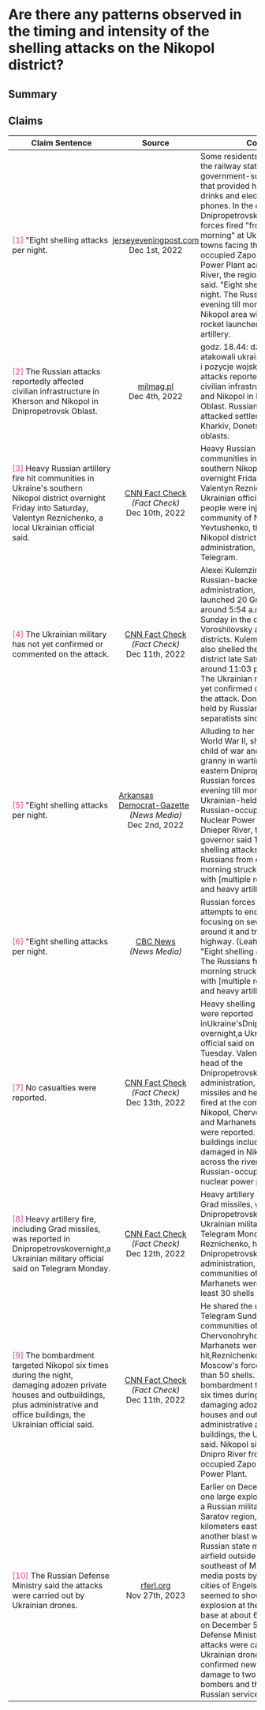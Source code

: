 # Are there any patterns observed in the timing and intensity of the shelling attacks on the Nikopol district?

## Summary
<DetailSlider>
<template v-slot:less-detailed>
The Nikopol district has experienced intense and continuous overnight shelling by Russian forces, with reports indicating attacks "from evening till morning" and specifically noting "eight shelling attacks per night" <font color=#FF3399>[<a href="#1">1</a>, <a href="#5">5</a>]</font>. These attacks have resulted in civilian injuries and have targeted infrastructure, as confirmed by local Ukrainian officials and regional governors <font color=#FF3399>[<a href="#3">3</a>, <a href="#5">5</a>]</font>.
</template>
<template v-slot:summary>
The Nikopol district in Ukraine's Dnipropetrovsk region has been subjected to persistent and intense shelling by Russian forces. Attacks occurred "from evening till morning," with the regional governor reporting eight shelling attacks per night, specifically targeting towns opposite the Russian-occupied Zaporizhzhia Nuclear Power Plant across the Dnieper River <font color=#FF3399>[<a href="#1">1</a>]</font>. These bombardments have not only been frequent but have also resulted in casualties, as evidenced by reports of four people being injured in the overnight shelling of the Nikopol district <font color=#FF3399>[<a href="#3">3</a>]</font>. Furthermore, the pattern of attacks appears to be consistent, with heavy artillery and multiple rocket launchers being used in the assaults <font color=#FF3399>[<a href="#1">1</a>, <a href="#5">5</a>]</font>. The timing and intensity of these attacks underscore the ongoing and relentless nature of the conflict in the region.
</template>
<template v-slot:more-detailed>
The Nikopol district in Ukraine's Dnipropetrovsk region has been subject to persistent and intensive shelling attacks by Russian forces. These attacks often occur "from evening till morning," with regional governor Valentyn Reznichenko reporting "eight shelling attacks per night" utilizing multiple rocket launchers and heavy artillery <font color=#FF3399>[<a href="#1">1</a>, <a href="#5">5</a>, <a href="#6">6</a>]</font>. The pattern indicates a continuous overnight offensive targeting the Ukrainian-held towns facing the Russian-occupied Zaporizhzhia Nuclear Power Plant across the Dnieper River. The bombardment notably included over 50 shells in one instance, damaging residential buildings and infrastructure <font color=#FF3399>[<a href="#9">9</a>]</font>. <br/><br/>The timing of these attacks seems to be concentrated during the night, inflicting damage on the communities of Nikopol, Chervonohryhorivka, and Marhanets <font color=#FF3399>[<a href="#7">7</a>, <a href="#8">8</a>, <a href="#9">9</a>]</font>. Reports confirm that the shelling has resulted in civilian injuries, with at least four people hurt in Nikopol <font color=#FF3399>[<a href="#3">3</a>]</font>, and has caused substantial damage to power lines, homes, and other buildings <font color=#FF3399>[<a href="#7">7</a>, <a href="#9">9</a>]</font>. The consistent targeting of the area and the intensity of the shelling suggest a deliberate strategy to exert pressure on this strategically significant region of Ukraine, as it sits opposite the Zaporizhzhia Nuclear Power Plant, underscoring the potential for broader implications on regional security due to the proximity to a critical energy facility <font color=#FF3399>[<a href="#1">1</a>, <a href="#7">7</a>, <a href="#9">9</a>]</font>.
</template>
</DetailSlider>

## Claims
| Claim Sentence | Source | Context |
|---|---|---|
|<div style="max-width: 200px;"><span class="anchor" id="1"></span><font  color=#FF3399>[1]</font> "Eight shelling attacks per night.</div>|<div style="display: flex; justify-content: center; max-width: 150px; align-items: center; flex-direction: column;"><a href="" target="_blank"><ClientOnly><BiasChart bias="N/A" /></ClientOnly></a><div><a href="https://jerseyeveningpost.com/morenews/worldnews/2022/12/01/russian-shelling-cuts-off-power-again-in-liberated-city-of-kherson/" target="_blank">jerseyeveningpost.com</a></div><div></div><div>Dec 1st, 2022</div></div>| Some residents congregated at the railway station or at government-supported tents that provided heating, food, drinks and electricity to charge phones. In the eastern Dnipropetrovsk region, Russian forces fired "from evening till morning" at Ukrainian-held towns facing the Russian-occupied Zaporizhzhia Nuclear Power Plant across the Dnieper River, the regional governor said. "Eight shelling attacks per night. The Russians from evening till morning struck the Nikopol area with (multiple rocket launchers) and heavy artillery.|
|<div style="max-width: 200px;"><span class="anchor" id="2"></span><font  color=#FF3399>[2]</font> The Russian attacks reportedly affected civilian infrastructure in Kherson and Nikopol in Dnipropetrovsk Oblast.</div>|<div style="display: flex; justify-content: center; max-width: 150px; align-items: center; flex-direction: column;"><a href="" target="_blank"><ClientOnly><BiasChart bias="N/A" /></ClientOnly></a><div><a href="https://milmag.pl/atak-rosji-na-ukraine-dzien-dwiescie-osiemdziesiaty-czwarty/" target="_blank">milmag.pl</a></div><div></div><div>Dec 4th, 2022</div></div>| godz. 18.44: dzi Rosjanie atakowali ukraiskie miejscowoci i pozycje wojska: The Russian attacks reportedly affected civilian infrastructure in Kherson and Nikopol in Dnipropetrovsk Oblast. Russian forces also attacked settlements in Sumy, Kharkiv, Donetsk, and Luhansk oblasts.|
|<div style="max-width: 200px;"><span class="anchor" id="3"></span><font  color=#FF3399>[3]</font> Heavy Russian artillery fire hit communities in Ukraine's southern Nikopol district overnight Friday into Saturday, Valentyn Reznichenko, a local Ukrainian official said.</div>|<div style="display: flex; justify-content: center; max-width: 150px; align-items: center; flex-direction: column;"><a href="https://www.allsides.com/news-source/facts-first-cnn-media-bias" target="_blank"><ClientOnly><BiasChart bias="Left" /></ClientOnly></a><div><a href="https://www.cnn.com/europe/live-news/russia-ukraine-war-news-12-10-22/h_e7637c46cab013ef2374e4d7269c3f04" target="_blank">CNN Fact Check</a></div><div>*(Fact Check)*</div><div>Dec 10th, 2022</div></div>| Heavy Russian artillery fire hit communities in Ukraine's southern Nikopol district overnight Friday into Saturday, Valentyn Reznichenko, a local Ukrainian official said. Four people were injured in the community of Nikopol, Yevhen Yevtushenko, the head of the Nikopol district military administration, said on Telegram.|
|<div style="max-width: 200px;"><span class="anchor" id="4"></span><font  color=#FF3399>[4]</font> The Ukrainian military has not yet confirmed or commented on the attack.</div>|<div style="display: flex; justify-content: center; max-width: 150px; align-items: center; flex-direction: column;"><a href="https://www.allsides.com/news-source/facts-first-cnn-media-bias" target="_blank"><ClientOnly><BiasChart bias="Left" /></ClientOnly></a><div><a href="https://www.cnn.com/2022/12/11/europe/ukraine-crimea-melitopol-odesa-intl-hnk/index.html" target="_blank">CNN Fact Check</a></div><div>*(Fact Check)*</div><div>Dec 11th, 2022</div></div>| Alexei Kulemzin, head of the Russian-backed city administration, said Ukraine launched 20 Grad missiles around 5:54 a.m. local time Sunday in the direction of the Voroshilovsky and Kalininsky districts. Kulemzin said Ukraine also shelled the citys Kyivskiy district late Saturday night around 11:03 p.m. local time. The Ukrainian military has not yet confirmed or commented on the attack. Donetsk has been held by Russian-backed separatists since 2014.|
|<div style="max-width: 200px;"><span class="anchor" id="5"></span><font  color=#FF3399>[5]</font> "Eight shelling attacks per night.</div>|<div style="display: flex; justify-content: center; max-width: 150px; align-items: center; flex-direction: column;"><a href="https://www.allsides.com/news-source/arkansas-democrat-gazette" target="_blank"><ClientOnly><BiasChart bias="Left" /></ClientOnly></a><div><a href="https://www.arkansasonline.com/news/2022/dec/02/russias-top-envoy-censures-west/" target="_blank">Arkansas Democrat-Gazette</a></div><div>*(News Media)*</div><div>Dec 2nd, 2022</div></div>| Alluding to her birth during World War II, she said, "I was a child of war and now I'm a granny in wartime." In the eastern Dnipropetrovsk region, Russian forces fired "from evening till morning" at Ukrainian-held towns facing the Russian-occupied Zaporizhzhia Nuclear Power Plant across the Dnieper River, the regional governor said Thursday. "Eight shelling attacks per night. The Russians from evening till morning struck the Nikopol area with [multiple rocket launchers] and heavy artillery.|
|<div style="max-width: 200px;"><span class="anchor" id="6"></span><font  color=#FF3399>[6]</font> "Eight shelling attacks per night.</div>|<div style="display: flex; justify-content: center; max-width: 150px; align-items: center; flex-direction: column;"><a href="https://www.allsides.com/news-source/cbc-news-media-bias" target="_blank"><ClientOnly><BiasChart bias="Lean Left" /></ClientOnly></a><div><a href="https://www.cbc.ca/news/world/ukraine-russia-war-kherson-shelling-1.6671122" target="_blank">CBC News</a></div><div>*(News Media)*</div><div></div></div>| Russian forces continued their attempts to encircle the city, , focusing on several villages around it and trying to cut a key highway. (Leah Millis/Reuters) "Eight shelling attacks per night. The Russians from evening till morning struck the Nikopol area with [multiple rocket launchers] and heavy artillery.|
|<div style="max-width: 200px;"><span class="anchor" id="7"></span><font  color=#FF3399>[7]</font> No casualties were reported.</div>|<div style="display: flex; justify-content: center; max-width: 150px; align-items: center; flex-direction: column;"><a href="https://www.allsides.com/news-source/facts-first-cnn-media-bias" target="_blank"><ClientOnly><BiasChart bias="Left" /></ClientOnly></a><div><a href="https://www.cnn.com/europe/live-news/russia-ukraine-war-news-12-13-22/h_864ec4c673acb12b87c0c2b33449d0d2" target="_blank">CNN Fact Check</a></div><div>*(Fact Check)*</div><div>Dec 13th, 2022</div></div>| Heavy shelling and artillery fire were reported inUkraine'sDnipropetrovskregion overnight,a Ukrainian military official said on Telegram Tuesday. Valentyn Reznichenko, head of the Dnipropetrovskregional military administration, said grad missiles and heavy artillery were fired at the communities of Nikopol, Chervonohryhorivka and Marhanets. No casualties were reported. Power lines and buildings including homes were damaged in Nikopol, which sits across the river from the Russian-occupied Zaporizhzhia nuclear power plant.|
|<div style="max-width: 200px;"><span class="anchor" id="8"></span><font  color=#FF3399>[8]</font> Heavy artillery fire, including Grad missiles, was reported in Dnipropetrovskovernight,a Ukrainian military official said on Telegram Monday.</div>|<div style="display: flex; justify-content: center; max-width: 150px; align-items: center; flex-direction: column;"><a href="https://www.allsides.com/news-source/facts-first-cnn-media-bias" target="_blank"><ClientOnly><BiasChart bias="Left" /></ClientOnly></a><div><a href="https://www.cnn.com/europe/live-news/russia-ukraine-war-news-12-12-22/h_8855e97fa3acf9bb4ee546585b2db628" target="_blank">CNN Fact Check</a></div><div>*(Fact Check)*</div><div>Dec 12th, 2022</div></div>| Heavy artillery fire, including Grad missiles, was reported in Dnipropetrovskovernight,a Ukrainian military official said on Telegram Monday. Valentyn Reznichenko, head of the Dnipropetrovskregional military administration, said the communities of Nikopol and Marhanets were impacted and at least 30 shells were fired.|
|<div style="max-width: 200px;"><span class="anchor" id="9"></span><font  color=#FF3399>[9]</font> The bombardment targeted Nikopol six times during the night, damaging adozen private houses and outbuildings, plus administrative and office buildings, the Ukrainian official said.</div>|<div style="display: flex; justify-content: center; max-width: 150px; align-items: center; flex-direction: column;"><a href="https://www.allsides.com/news-source/facts-first-cnn-media-bias" target="_blank"><ClientOnly><BiasChart bias="Left" /></ClientOnly></a><div><a href="https://www.cnn.com/europe/live-news/russia-ukraine-war-news-12-11-22/h_f9811c6747dde776d54052137d687a20" target="_blank">CNN Fact Check</a></div><div>*(Fact Check)*</div><div>Dec 11th, 2022</div></div>| He shared the update on Telegram Sunday. The communities of Nikopol, Chervonohryhorivka and Marhanets were also hit,Reznichenko said, as Moscow's forces fired more than 50 shells. The bombardment targeted Nikopol six times during the night, damaging adozen private houses and outbuildings, plus administrative and office buildings, the Ukrainian official said. Nikopol sits across the Dnipro River from the Russian-occupied Zaporizhzhia Nuclear Power Plant.|
|<div style="max-width: 200px;"><span class="anchor" id="10"></span><font  color=#FF3399>[10]</font> The Russian Defense Ministry said the attacks were carried out by Ukrainian drones.</div>|<div style="display: flex; justify-content: center; max-width: 150px; align-items: center; flex-direction: column;"><a href="" target="_blank"><ClientOnly><BiasChart bias="N/A" /></ClientOnly></a><div><a href="https://www.rferl.org/a/explosions-reported-two-air-bases-russia/32162150.html" target="_blank">rferl.org</a></div><div></div><div>Nov 27th, 2023</div></div>| Earlier on December 5, at least one large explosion occurred at a Russian military air base in the Saratov region, about 600 kilometers east of Ukraine, while another blast was reported by Russian state media at an airfield outside Ryazan, southeast of Moscow. Social-media posts by residents in the cities of Engels and Saratov seemed to show a large explosion at the Engels-2 air base at about 6 a.m. local time on December 5. The Russian Defense Ministry said the attacks were carried out by Ukrainian drones. The ministry confirmed news reports of damage to two Tu-95 strategic bombers and the deaths of Russian servicemen.|

